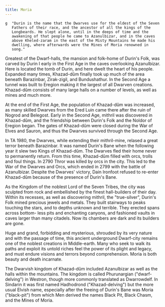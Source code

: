```yaml
---
title: Moria
---
```


<nowiki>`g  "Durin is the name that the Dwarves use for the eldest of the Seven`
`   Fathers of their race, and the ancestor of all the kings of the`
`   Longbeards. He slept alone, until in the deeps of time and the`
`   awakening of that people he came to Azanulbizar, and in the caves`
`   above Kheled-zaram in the east of the Misty Mountains he made his`
`   dwelling, where afterwards were the Mines of Moria renowned in`
`   song." `

</pre>

Greatest of the Dwarf-halls, the mansion and folk-home of Durin's Folk,
was carved by Durin I early in the First Age in the caves overlooking
Azanulbizar. Here is located the tomb of Durin, and here dwelt the heart
of his people. Expanded many times, Khazad-dûm finally took up much of
the area beneath Barazinbar, Zirak-zigil, and Bundushathur. In the
Second Age a tunnel was built to Eregion making it the largest of all
Dwarven creations. Khazad-dûm consists of many large halls on a number
of levels, as well as mines and much more.

At the end of the First Age, the population of Khazad-dûm was increased,
as many skilled Dwarves from the Ered Luin came there after the ruin of
Nogrod and Belegost. Early in the Second Age, mithril was discovered in
Khazad-dûm, and the friendship between Durin's Folk and the Noldor of
Eregion began. The gates of Khazad-dûm were closed during the War of
Elves and Sauron, and thus the Dwarves survived through the Second Age.

In TA 1980, the Dwarves, while extending their mithril-mine, relased a
great terror beneath Barazinbar. It was named Durin's Bane when the
following year it slew two Kings of Khazad-dûm. The Dwarves fled their
home never to permanently return. From this time, Khazad-dûm filled with
orcs, trolls and foul things. In 2790 Thror was killed by orcs in the
city. This led to the War of the Dwarves and Orcs, which ended in 2799
with the battle of Azanulbizar. Despite the Dwarves' victory, Dain
Ironfoot refused to re-enter Khazad-dûm because of the presence of
Durin's Bane.

As the Kingdom of the noblest Lord of the Seven Tribes, the city was
sculpted from rock and embellished by the finest hall-builders of their
day. Within its recesses, as well as discovering mithril, the
"true-silver", Durin's Folk mined precious jewels and metals. They built
stairways to peaks touching the stars, and to depths unknown and
terrible. They erected spans across bottom- less pits and enchanting
canyons, and fashioned vaults in caves larger than many citadels. Now
its chambers are dark and its builders are gone.

Huge and grand, forbidding and mysterious, shrouded by its very nature
and with the passage of time, this ancient underground Dwarf-city
remains one of the noblest creations in Middle-earth. Many who seek to
walk its paths and exploit its untold riches feel the power of its
plight and legacy, and must endure visions and terrors beyond
comprehension. Moria is both beauty and death incarnate.

The Dwarvish kingdom of Khazad-dûm included Azanulbizar as well as the
halls within the mountains. The kingdom is called Phurunargian
("dwarf-delving") in Westron, though more commonly translated as
Dwarrowdelf. In Sindarin it was first named Hadhodrond
("Khazad-delving") but the more usual Elvish name, especially after the
freeing of Durin's Bane was Moria ("black-pit") from which Men derived
the names Black Pit, Black Chasm, and the Mines of Moria.